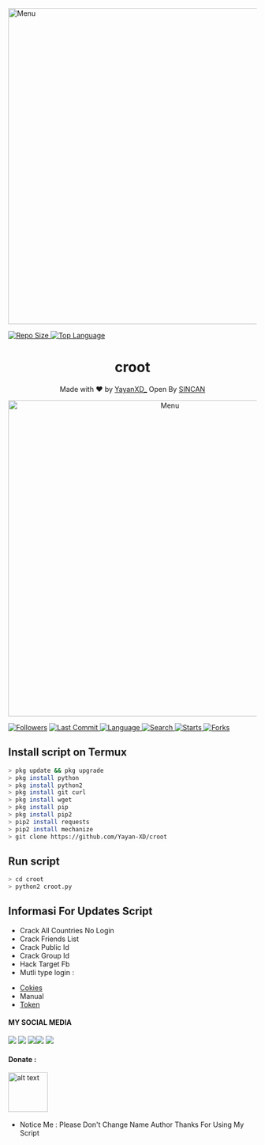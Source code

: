 <img src="https://github.com/Yayan-XD/mbf-2/blob/main/Ngentod/wallpaperbetter_(1).jpg" width="640" title="Menu" alt="Menu">
</p>
 <a href="https://github.com/Yayan-XD/mbf-2">
    <img alt="Repo Size" src="https://img.shields.io/github/repo-size/Yayan-XD/mbf-2.svg"/>
  </a>

 <a href="https://github.com/Yayan-XD/mbf-2">
    <img alt="Top Language" src="https://img.shields.io/github/languages/top/Yayan-XD/mbf-2.svg"/>
  </a>

<h1 align="center">
  croot
</h1>
</div>
<p align="center">
  Made with ❤️ by <a href="https://www.facebook.com/KM39453">YayanXD_</a>
  Open By <a href="https://www.youtube.com/channel/UCut4oOXQqyk4xQTuptRfe6w">SINCAN</a>
</p>
<p align="center">
 <img src="https://github.com/Yayan-XD/croot/blob/main/lib/z.jpg" width="640" title="Menu" alt="Menu">
</p>

<a href="https://github.com/Yayan-XD/followers">
<img title="Followers" src="https://img.shields.io/github/followers/Yayan-XD?label=Followers&color=blue&style=flat-square"></a>
<a href="https://github.com/Yayan-XD/termux-style/stargazers/">
  <a href="https://github.com/Yayan-XD/croot">
    <img alt="Last Commit" src="https://img.shields.io/github/last-commit/Yayan-XD/croot.svg"/>
  </a>
  <a href="https://github.com/Yayan-XD/croot">
    <img alt="Language" src="https://img.shields.io/github/languages/count/Yayan-XD/croot.svg"/>
  </a>
  <a href="https://github.com/Yayan-XD/croot">
    <img alt="Search" src="https://img.shields.io/github/search/Yayan-XD/Craker/croot.svg"/>
  </a>
  <a href="https://github.com/Yayan-XD/croot">
    <img alt="Starts" src="https://img.shields.io/github/stars/Yayan-XD/croot.svg"/>
  </a>
  <a href="https://github.com/Yayan-XD/croot">
    <img alt="Forks" src="https://img.shields.io/github/forks/Yayan-XD/croot.svg"/>
  </a>
</div>
<p align="center">

## Install script on Termux
```bash
> pkg update && pkg upgrade
> pkg install python
> pkg install python2
> pkg install git curl
> pkg install wget
> pkg install pip
> pkg install pip2
> pip2 install requests
> pip2 install mechanize
> git clone https://github.com/Yayan-XD/croot
```

## Run script
```bash
> cd croot
> python2 croot.py
```

## Informasi For Updates Script
* Crack All Countries No Login
* Crack Friends List
* Crack Public Id
* Crack Group Id
* Hack Target Fb
* Mutli type login :
 - [Cokies](https://youtu.be/72zvkSbVPOI)
 - Manual
 - [Token](https://youtu.be/hQ-lYxozghU)


#### MY SOCIAL MEDIA

[![](https://img.shields.io/badge/Github-black?logo=Github&logoColor=black&labelColor=white)](https://github.com/Yayan-XD) [![](https://img.shields.io/badge/Twitter-blue?logo=Twitter&logoColor=White&labelColor=white)](https://mobile.twitter.com/moch_xd)
[![](https://img.shields.io/badge/Facebook-blue?logo=Facebook&logoColor=blue&labelColor=white)](https://www.facebook.com/KM39453)[![](https://img.shields.io/badge/Instagram-red?logo=Instagram&logoColor=red&labelColor=white)](https://www.instagram.com/yayanxd_/) [![](https://img.shields.io/badge/Whatsapp-CHAT-red?logo=Whatsapp&logoColor=Brightgreen&labelColor=white)](https://wa.me/6285603036683?text=Asalamualaikum+bang)

#### Donate :

<a href="https://saweria.co/YayanXD"><img src="https://upload.wikimedia.org/wikipedia/commons/7/72/Logo_dana_blue.svg" alt="alt text" width="80" height="80"></a> &nbsp;&nbsp;

* Notice Me : Please Don't Change Name Author
Thanks For Using My Script
